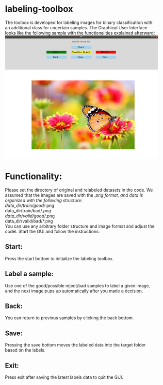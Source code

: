 # labeling-toolbox
The toolbox is developed for labeling images for binary classification with an additional class for uncertain samples. The Graphical User Interface looks like the following sample with the functionalities explained afterward:
![alt text](https://github.com/AmirMoMo/labeling-toolbox/blob/master/sample.png)
# Functionality:
Please set the directory of original and relabeled datasets in the code. We assumed that the images are saved with the *.png format, and data is organized with the following structure:  
data_dir/train/good/*.png  
data_dir/train/bad/*.png  
data_dir/valid/good/*.png  
data_dir/valid/bad/*.png  
You can use any arbitrary folder structure and image format and adjust the codel. Start the GUI and follow the instructions:
## Start: 
Press the start bottom to initialize the labeling toolbox.
## Label a sample:
Use one of the good/possible reject/bad samples to label a given image, and the next image pups up automatically after you made a decision.
## Back:
You can return to previous samples by clicking the back bottom.
## Save:
Pressing the save bottom moves the labeled data into the target folder based on the labels. 
## Exit:
Press exit after saving the latest labels data to quit the GUI.
